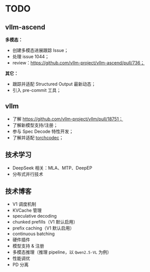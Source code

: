 # TODO

## vllm-ascend

**多模态：**

- 创建多模态进展跟踪 Issue；
- 处理 issue 1044；
- review：https://github.com/vllm-project/vllm-ascend/pull/736；

**其它：**

- 跟踪并适配 Structured Output 最新动态；
- 引入 pre-commit 工具；

## vllm

- 了解 https://github.com/vllm-project/vllm/pull/18751；
- 了解新模型支持/注册；
- 参与 Spec Decode 特性开发；
- 了解并适配 [torchcodec](https://github.com/pytorch/torchcodec)；

## 技术学习

- DeepSeek 相关：MLA、MTP、DeepEP
- 分布式并行技术

## 技术博客

- V1 调度机制
- KVCache 管理
- speculative decoding
- chunked prefills（V1 默认启用）
- prefix caching（V1 默认启用）
- continuous batching
- 硬件插件
- 模型支持 & 注册
- 多模态推理（推理 pipeline，以 `Qwen2.5-VL` 为例）
- 性能调优
- PD 分离
